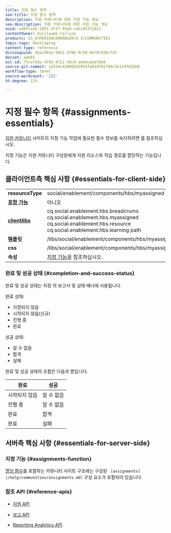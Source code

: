 ```yaml
---
title: 지정 필수 항목
seo-title: 지정 필수 항목
description: 지원 커뮤니티에 대한 지정 기능 개요
seo-description: 지원 커뮤니티에 대한 지정 기능 개요
uuid: e49fce26-1091-4f37-93e8-c4ec85371811
contentOwner: Guillaume Carlino
products: SG_EXPERIENCEMANAGER/6.5/COMMUNITIES
topic-tags: developing
content-type: reference
discoiquuid: 6bac681e-59e1-4786-9c50-6679c936cfd1
docset: aem65
exl-id: 75cef5da-4f93-4721-99c0-ad44c8ab76d4
source-git-commit: 1d334c42088342954feb34f6179dc5b134f81bb8
workflow-type: tm+mt
source-wordcount: '222'
ht-degree: 12%

---
```


# 지정 필수 항목 {#assignments-essentials}

[지원 커뮤니티](/help/communities/overview.md#enablement-community) 사이트의 지정 기능 작업에 필요한 필수 정보를 숙지하려면 를 참조하십시오.

지정 기능은 지원 커뮤니티 구성원에게 지원 리소스와 학습 경로를 할당하는 기능입니다.

## 클라이언트측 핵심 사항 {#essentials-for-client-side}

<table>
 <tbody>
  <tr>
   <td> <strong>resourceType</strong></td>
   <td>social/enablement/components/hbs/myassigned</td>
  </tr>
  <tr>
   <td> <a href="/help/communities/scf.md#add-or-include-a-communities-component"><strong>포함 가능</strong></a></td>
   <td>아니오</td>
  </tr>
  <tr>
   <td> <a href="/help/communities/clientlibs.md"><strong>clientlibs</strong></a></td>
   <td>cq.social.enablement.hbs.breadcrums<br /> cq.social.enablement.hbs.myassigned<br /> cq.social.enablement.hbs.resource<br /> cq.social.enablement.hbs.learning path</td>
  </tr>
  <tr>
   <td> <strong>템플릿</strong></td>
   <td> /libs/social/enablement/components/hbs/myassigned/myassigned.hbs</td>
  </tr>
  <tr>
   <td> <strong>css</strong></td>
   <td> /libs/social/enablement/components/hbs/myassigned/clientlibs/myassigned.css</td>
  </tr>
  <tr>
   <td><strong> 속성</strong></td>
   <td><a href="/help/communities/assignments.md">지정 기능</a>을 참조하십시오.</td>
  </tr>
 </tbody>
</table>

### 완료 및 성공 상태 {#completion-and-success-status}

완료 및 성공 상태는 지정 의 보고서 및 상태 배너에 사용됩니다.

완료 상태:

* 지정되지 않음
* 시작되지 않음(신규)
* 진행 중
* 완료

성공 상태:

* 알 수 없음
* 합격
* 실패

완료 및 성공 상태의 조합은 다음과 뿐입니다.

| **완료** | **성공** |
|---|---|
| 시작되지 않음 | 알 수 없음 |
| 진행 중 | 알 수 없음 |
| 완료 | 합격 |
| 완료 | 실패 |

## 서버측 핵심 사항 {#essentials-for-server-side}

### 지정 기능 {#assignments-function}

[할당 함수](/help/communities/functions.md#assignments-function)를 포함하는 커뮤니티 사이트 구조에는 구성된 ` [assignments](/help/communities/assignments.md)` 구성 요소가 포함되어 있습니다.

### 참조 API {#reference-apis}

* [지원 API](https://helpx.adobe.com/experience-manager/6-5/sites/developing/using/reference-materials/javadoc/com/adobe/cq/social/enablement/reporting/model/api/package-summary.html)

* [보고 API](https://helpx.adobe.com/experience-manager/6-5/sites/developing/using/reference-materials/javadoc/com/adobe/cq/social/reporting/dv/api/package-summary.html)

* [Reporting Analytics API](https://helpx.adobe.com/experience-manager/6-5/sites/developing/using/reference-materials/javadoc/com/adobe/cq/social/reporting/dv/model/api/package-summary.html)
